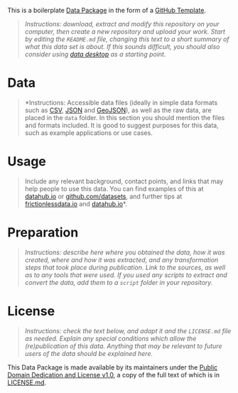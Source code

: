 This is a boilerplate [Data Package](https://frictionlessdata.io/data-packages/) in the form of a [GitHub Template](https://docs.github.com/en/github/creating-cloning-and-archiving-repositories/creating-a-repository-from-a-template#about-repository-templates).

> *Instructions: download, extract and modify this repository on your computer, then create a new repository and upload your work. Start by editing the `README.md` file, changing this text to a short summary of what this data set is about. If this sounds difficult, you should also consider using [data desktop](http://datahub.io/download) as a starting point.*

# Data

> *Instructions: Accessible data files (ideally in simple data formats such as [CSV](https://frictionlessdata.io/guides/csv/), [JSON](http://json-schema.org/specification.html) and [GeoJSON](http://geojson.org/)), as well as the raw data, are placed in the `data` folder. In this section you should mention the files and formats included. It is good to suggest purposes for this data, such as example applications or use cases.

# Usage

> Include any relevant background, contact points, and links that may help people to use this data. You can find examples of this at [datahub.io](https://datahub.io) or [github.com/datasets](https://github.com/datasets), and further tips at [frictionlessdata.io](https://frictionlessdata.io/guides/data-package/) and [datahub.io](https://datahub.io/docs/data-packages/publish-faq)*.

# Preparation

> *Instructions: describe here where you obtained the data, how it was created, where and how it was extracted, and any transformation steps that took place during publication. Link to the sources, as well as to any tools that were used. If you used any scripts to extract and convert the data, add them to a `script` folder in your repository.*

# License

> *Instructions: check the text below, and adapt it and the `LICENSE.md` file as needed. Explain any special conditions which allow the (re)publication of this data. Anything that may be relevant to future users of the data should be explained here.*

This Data Package is made available by its maintainers under the [Public Domain Dedication and License v1.0](http://www.opendatacommons.org/licenses/pddl/1.0/), a copy of the full text of which is in [LICENSE.md](LICENSE.md).
